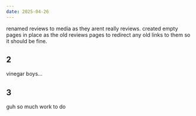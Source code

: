 ```yaml
---
date: 2025-04-26
---
```


renamed reviews to media as they arent really reviews. created empty pages in place as the old reviews pages to redirect any old links to them so it should be fine.

## 2

vinegar boys...

## 3

guh so much work to do
